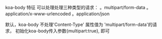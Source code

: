 koa-body 特征
  可以处理处理三种类型的请求：
     。multipart/form-data
     。application/x-www-urlencoded
     。application/json

  默认，koa-body 不处理'Content-Type' 属性值为 'multipart/form-data'的请求，
  初始化koa-body传入参数{multipart:true}, 即可
